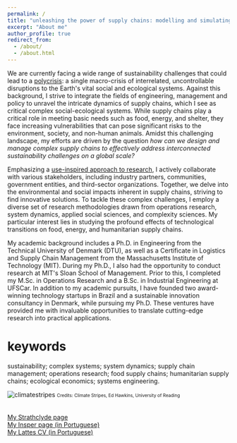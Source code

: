 ```yaml
---
permalink: /
title: "unleashing the power of supply chains: modelling and simulating complex social-ecological systems for high-leverage interventions"
excerpt: "About me"
author_profile: true
redirect_from: 
  - /about/
  - /about.html
---
```


We are currently facing a wide range of sustainability challenges that could lead to a <a href="https://cascadeinstitute.org/technical-paper/a-call-for-an-international-research-program-on-the-risk-of-a-global-polycrisis/" target="_blank">polycrisis</a>: a single macro-crisis of interrelated, uncontrollable disruptions to the Earth's vital social and ecological systems. Against this background, I strive to integrate the fields of engineering, management and policy to unravel the intricate dynamics of supply chains, which I see as critical complex social-ecological systems. While supply chains play a critical role in meeting basic needs such as food, energy, and shelter, they face increasing vulnerabilities that can pose significant risks to the environment, society, and non-human animals. Amidst this challenging landscape, my efforts are driven by the question _how can we design and manage complex supply chains to effectively address interconnected sustainability challenges on a global scale?_

Emphasizing a <a href="https://en.wikipedia.org/wiki/Pasteur%27s_quadrant" target="_blank">use-inspired approach to research</a>, I actively collaborate with various stakeholders, including industry partners, communities, government entities, and third-sector organizations. Together, we delve into the environmental and social impacts inherent in supply chains, striving to find innovative solutions. To tackle these complex challenges, I employ a diverse set of research methodologies drawn from operations research, system dynamics, applied social sciences, and complexity sciences. My particular interest lies in studying the profound effects of technological transitions on  food, energy, and humanitarian supply chains.

My academic background includes a Ph.D. in Engineering from the Technical University of Denmark (DTU), as well as a Certificate in Logistics and Supply Chain Management from the Massachusetts Institute of Technology (MIT). During my Ph.D., I also had the opportunity to conduct research at MIT's Sloan School of Management. Prior to this, I completed my M.Sc. in Operations Research and a B.Sc. in Industrial Engineering at UFSCar. In addition to my academic pursuits, I have founded two award-winning technology startups in Brazil and a sustainable innovation consultancy in Denmark, while pursuing my Ph.D. These ventures have provided me with invaluable opportunities to translate cutting-edge research into practical applications.

keywords
======
sustainability; complex systems; system dynamics; supply chain management; operations research; food supply chains; humanitarian supply chains; ecological economics; systems engineering.

![climatestripes](viniciuspr88.github.io/images/climatestripes.jpg) <font size = "1"> Credits: Climate Stripes, Ed Hawkins, University of Reading </font>
<br>
<br>
<br>
[My Strathclyde page](https://www.strath.ac.uk/staff/picanco_rodriguesviniciusdr/) 
<br>
[My Insper page (in Portuguese)](https://www.insper.edu.br/pesquisa-e-conhecimento/docentes-pesquisadores/vinicius-picanco-rodrigues/)
<br>
[My Lattes CV (in Portuguese)](https://lattes.cnpq.br/6693329429907988)   


